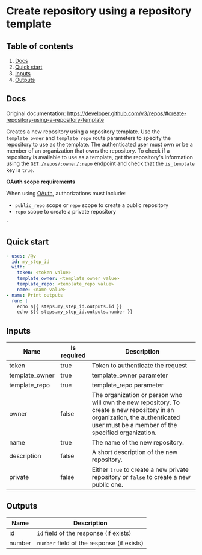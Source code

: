 # Create repository using a repository template

## Table of contents

1. [Docs](#docs)
1. [Quick start](#quick-start)
1. [Inputs](#inputs)
1. [Outputs](#outputs)

<a name="quick-start" ></a>
## Docs

Original documentation: https://developer.github.com/v3/repos/#create-repository-using-a-repository-template

Creates a new repository using a repository template. Use the `template_owner` and `template_repo` route parameters to specify the repository to use as the template. The authenticated user must own or be a member of an organization that owns the repository. To check if a repository is available to use as a template, get the repository's information using the [`GET /repos/:owner/:repo`](https://developer.github.com/v3/repos/#get) endpoint and check that the `is_template` key is `true`.

**OAuth scope requirements**

When using [OAuth](https://developer.github.com/apps/building-oauth-apps/understanding-scopes-for-oauth-apps/), authorizations must include:

*   `public_repo` scope or `repo` scope to create a public repository
*   `repo` scope to create a private repository

\`


<a name="quick start" ></a>
## Quick start

```yaml
- uses: /@v
  id: my_step_id
  with:
    token: <token value>
    template_owner: <template_owner value>
    template_repo: <template_repo value>
    name: <name value>
- name: Print outputs
  run: |
    echo ${{ steps.my_step_id.outputs.id }}
    echo ${{ steps.my_step_id.outputs.number }}
```


<a name="inputs" ></a>
## Inputs

| Name | Is required | Description |
|---|---|---|
|token|true|Token to authenticate the request
|template_owner|true|template_owner parameter
|template_repo|true|template_repo parameter
|owner|false|The organization or person who will own the new repository. To create a new repository in an organization, the authenticated user must be a member of the specified organization.
|name|true|The name of the new repository.
|description|false|A short description of the new repository.
|private|false|Either `true` to create a new private repository or `false` to create a new public one.

<a name="outputs" ></a>
## Outputs

| Name | Description |
|---|---|
|id|`id` field of the response (if exists)|
|number|`number` field of the response (if exists)|

